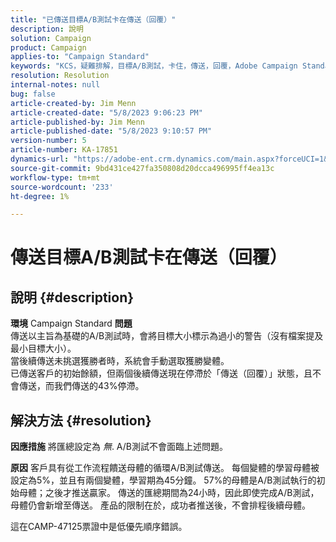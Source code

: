 ```yaml
---
title: "已傳送目標A/B測試卡在傳送（回覆）"
description: 說明
solution: Campaign
product: Campaign
applies-to: "Campaign Standard"
keywords: "KCS，疑難排解，目標A/B測試，卡住，傳送，回覆，Adobe Campaign Standard, ACS"
resolution: Resolution
internal-notes: null
bug: false
article-created-by: Jim Menn
article-created-date: "5/8/2023 9:06:23 PM"
article-published-by: Jim Menn
article-published-date: "5/8/2023 9:10:57 PM"
version-number: 5
article-number: KA-17851
dynamics-url: "https://adobe-ent.crm.dynamics.com/main.aspx?forceUCI=1&pagetype=entityrecord&etn=knowledgearticle&id=3d75442a-e4ed-ed11-8849-6045bd006c82"
source-git-commit: 9bd431ce427fa350808d20dcca496995ff4ea13c
workflow-type: tm+mt
source-wordcount: '233'
ht-degree: 1%

---
```


# 傳送目標A/B測試卡在傳送（回覆）

## 說明 {#description}


<b>環境</b>
Campaign Standard
<b>問題</b>
<br>傳送以主旨為基礎的A/B測試時，會將目標大小標示為過小的警告（沒有檔案提及最小目標大小）。
<br>當後續傳送未挑選獲勝者時，系統會手動選取獲勝變體。
<br>已傳送客戶的初始餘額，但兩個後續傳送現在停滯於「傳送（回覆）」狀態，且不會傳送，而我們傳送的43%停滯。

## 解決方法 {#resolution}


<b>因應措施</b>
將匯總設定為 *無*.
A/B測試不會面臨上述問題。

<b>原因</b>
客戶具有從工作流程饋送母體的循環A/B測試傳送。
每個變體的學習母體被設定為5%，並且有兩個變體，學習期為45分鐘。
57%的母體是A/B測試執行的初始母體；之後才推送贏家。
傳送的匯總期間為24小時，因此即使完成A/B測試，母體仍會新增至傳送。
產品的限制在於，成功者推送後，不會排程後續母體。

這在CAMP-47125票證中是低優先順序錯誤。
